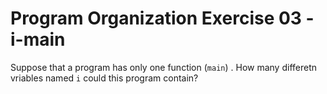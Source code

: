 # Program Organization Exercise 03 - i-main

Suppose that a program has only one function (`main`) . How many differetn vriables named `i` could this program contain?
